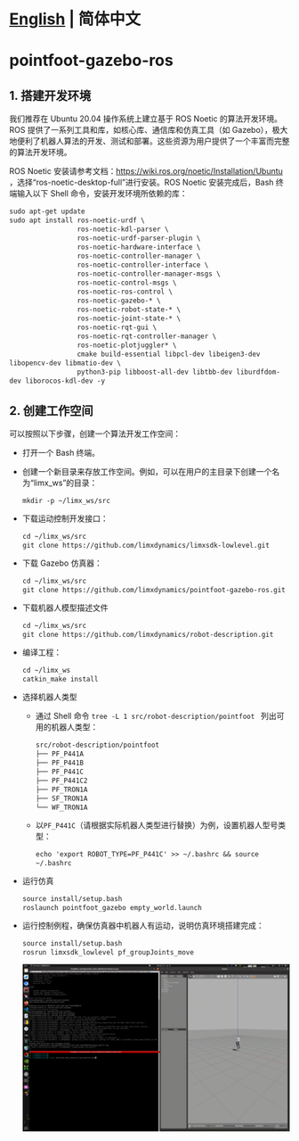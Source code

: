 # [English](README.md) | 简体中文
# pointfoot-gazebo-ros

## 1. 搭建开发环境

我们推荐在 Ubuntu 20.04 操作系统上建立基于 ROS Noetic 的算法开发环境。ROS 提供了一系列工具和库，如核心库、通信库和仿真工具（如 Gazebo），极大地便利了机器人算法的开发、测试和部署。这些资源为用户提供了一个丰富而完整的算法开发环境。

ROS Noetic 安装请参考文档：https://wiki.ros.org/noetic/Installation/Ubuntu ，选择“ros-noetic-desktop-full”进行安装。ROS Noetic 安装完成后，Bash 终端输入以下 Shell 命令，安装开发环境所依赖的库：

```
sudo apt-get update
sudo apt install ros-noetic-urdf \
                 ros-noetic-kdl-parser \
                 ros-noetic-urdf-parser-plugin \
                 ros-noetic-hardware-interface \
                 ros-noetic-controller-manager \
                 ros-noetic-controller-interface \
                 ros-noetic-controller-manager-msgs \
                 ros-noetic-control-msgs \
                 ros-noetic-ros-control \
                 ros-noetic-gazebo-* \
                 ros-noetic-robot-state-* \
                 ros-noetic-joint-state-* \
                 ros-noetic-rqt-gui \
                 ros-noetic-rqt-controller-manager \
                 ros-noetic-plotjuggler* \
                 cmake build-essential libpcl-dev libeigen3-dev libopencv-dev libmatio-dev \
                 python3-pip libboost-all-dev libtbb-dev liburdfdom-dev liborocos-kdl-dev -y
```

## 2. 创建工作空间

可以按照以下步骤，创建一个算法开发工作空间：

- 打开一个 Bash 终端。

- 创建一个新目录来存放工作空间。例如，可以在用户的主目录下创建一个名为“limx_ws”的目录：

  ```
  mkdir -p ~/limx_ws/src
  ```

- 下载运动控制开发接口：

  ```
  cd ~/limx_ws/src
  git clone https://github.com/limxdynamics/limxsdk-lowlevel.git
  ```

- 下载 Gazebo 仿真器：

  ```
  cd ~/limx_ws/src
  git clone https://github.com/limxdynamics/pointfoot-gazebo-ros.git
  ```

- 下载机器人模型描述文件

  ```
  cd ~/limx_ws/src
  git clone https://github.com/limxdynamics/robot-description.git
  ```

- 编译工程：

  ```
  cd ~/limx_ws
  catkin_make install
  ```

- 选择机器人类型

  - 通过 Shell 命令 `tree -L 1 src/robot-description/pointfoot ` 列出可用的机器人类型：

    ```
    src/robot-description/pointfoot
    ├── PF_P441A
    ├── PF_P441B
    ├── PF_P441C
    ├── PF_P441C2
    ├── PF_TRON1A
    ├── SF_TRON1A
    └── WF_TRON1A
    ```

  - 以`PF_P441C`（请根据实际机器人类型进行替换）为例，设置机器人型号类型：

    ```
    echo 'export ROBOT_TYPE=PF_P441C' >> ~/.bashrc && source ~/.bashrc
    ```

- 运行仿真

  ```
  source install/setup.bash
  roslaunch pointfoot_gazebo empty_world.launch
  ```

- 运行控制例程，确保仿真器中机器人有运动，说明仿真环境搭建完成：

  ```
  source install/setup.bash
  rosrun limxsdk_lowlevel pf_groupJoints_move
  ```

  ![](doc/simulator.gif)
